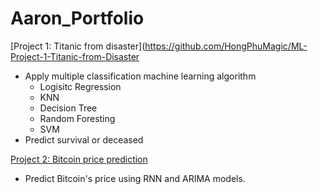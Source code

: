 # Aaron_Portfolio
 
 [Project 1: Titanic from disaster](https://github.com/HongPhuMagic/ML-Project-1-Titanic-from-Disaster
* Apply multiple classification machine learning algorithm 
    * Logisitc Regression
    * KNN
    * Decision Tree
    * Random Foresting
    * SVM
* Predict survival or deceased

[Project 2: Bitcoin price prediction](https://github.com/HongPhuMagic/ML-Project-2-Bitcoin)
* Predict Bitcoin's price using RNN and ARIMA models.
